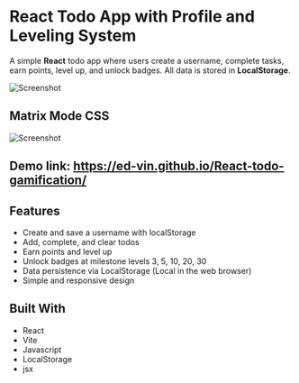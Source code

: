 # React Todo App with Profile and Leveling System

A simple **React** todo app where users create a username, complete tasks, earn points, level up, and unlock badges. All data is stored in **LocalStorage**.

![Screenshot](https://github.com/ed-vin/React-todo-gamification/blob/main/public/screen2.png?raw=true)

## Matrix Mode CSS
![Screenshot](https://github.com/ed-vin/React-todo-gamification/blob/main/public/screen1.png?raw=true)

## Demo link: https://ed-vin.github.io/React-todo-gamification/

## Features

- Create and save a username with localStorage
- Add, complete, and clear todos
- Earn points and level up
- Unlock badges at milestone levels 3, 5, 10, 20, 30
- Data persistence via LocalStorage (Local in the web browser)
- Simple and responsive design

## Built With

- React
- Vite
- Javascript
- LocalStorage
- jsx
